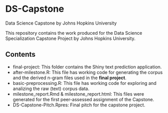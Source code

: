 # DS-Capstone
Data Science Capstone by Johns Hopkins University

This repository contains the work produced for the Data Science Specialization Capstone Project by Johns Hopkins University.

## Contents

* final-project: This folder contains the Shiny text prediction application.
* after-milestone.R: This file has working code for generating the corpus and the derived n-gram files used in the **final project**.
* basic-preprocessing.R: This file has working code for exploring and analizing the raw (text) corpus data.
* milestone_report.Rmd & milestone_report.html: This files were generated for the first peer-assessed assignment of the Capstone.
* DS-Capstone-Pitch.Rpres: Final pitch for the capstone project.
